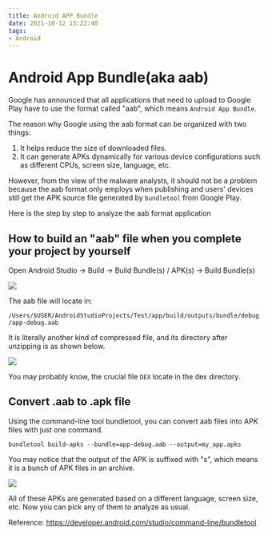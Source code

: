 ```yaml
---
title: Android APP Bundle
date: 2021-10-12 15:22:48
tags:
- Android
---
```

# Android App Bundle(aka aab)

Google has announced that all applications that need to upload to Google Play have to use the format called "aab", which means `Android App Bundle`.

The reason why Google using the aab format can be organized with two things:
1.  It helps reduce the size of downloaded files.
2. It can generate APKs dynamically for various device configurations such as different CPUs, screen size, language, etc.

However, from the view of the malware analysts, it should not be a problem because the aab format only employs when publishing and users' devices still get the APK source file generated by `bundletool` from Google Play.

Here is the step by step to analyze the aab format application

## How to build an "aab" file when you complete your project by yourself

Open Android Studio -> Build -> Build Bundle(s) / APK(s) -> Build Bundle(s)

![](https://i.imgur.com/3PXo5Ox.png)

The aab file will locate in:

`/Users/$USER/AndroidStudioProjects/Test/app/build/outputs/bundle/debug/app-debug.aab`

It is literally another kind of compressed file, and its directory after unzipping is as shown below.

![](https://i.imgur.com/B7PGHfm.png)

You may probably know, the crucial file `DEX` locate in the dex directory.


## Convert .aab to .apk file

Using the command-line tool bundletool, you can convert aab files into APK files with just one command.

```bash=
bundletool build-apks --bundle=app-debug.aab --output=my_app.apks
```

You may notice that the output of the APK is suffixed with "s", which means it is a bunch of APK files in an archive.

![](https://i.imgur.com/YyqAX1r.png)

All of these APKs are generated based on a different language, screen size, etc. Now you can pick any of them to analyze as usual.

Reference:
https://developer.android.com/studio/command-line/bundletool
